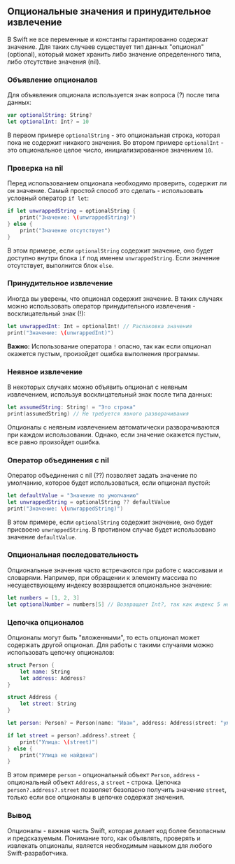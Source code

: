 ## Опциональные значения и принудительное извлечение

В Swift не все переменные и константы гарантированно содержат значение. Для таких случаев существует тип данных "опционал" (optional), который может хранить либо значение определенного типа, либо отсутствие значения (nil). 

### Объявление опционалов

Для объявления опционала используется знак вопроса (?) после типа данных:

```swift
var optionalString: String?
let optionalInt: Int? = 10
```

В первом примере `optionalString` - это опциональная строка, которая пока не содержит никакого значения. Во втором примере `optionalInt` - это опциональное целое число, инициализированное значением `10`.

### Проверка на nil

Перед использованием опционала необходимо проверить, содержит ли он значение. Самый простой способ это сделать - использовать условный оператор `if let`:

```swift
if let unwrappedString = optionalString {
    print("Значение: \(unwrappedString)")
} else {
    print("Значение отсутствует")
}
```

В этом примере, если `optionalString` содержит значение, оно будет доступно внутри блока `if` под именем `unwrappedString`. Если значение отсутствует, выполнится блок `else`.

### Принудительное извлечение

Иногда вы уверены, что опционал содержит значение. В таких случаях можно использовать оператор принудительного извлечения - восклицательный знак (!):

```swift
let unwrappedInt: Int = optionalInt! // Распаковка значения
print("Значение: \(unwrappedInt)") 
```

**Важно:** Использование оператора `!` опасно, так как если опционал окажется пустым, произойдет ошибка выполнения программы.

### Неявное извлечение

В некоторых случаях можно объявить опционал с неявным извлечением, используя восклицательный знак после типа данных:

```swift
let assumedString: String! = "Это строка"
print(assumedString) // Не требуется явного разворачивания
```

Опционалы с неявным извлечением автоматически разворачиваются при каждом использовании. Однако, если значение окажется пустым, все равно произойдет ошибка.

### Оператор объединения с nil

Оператор объединения с nil (??) позволяет задать значение по умолчанию, которое будет использоваться, если опционал пустой:

```swift
let defaultValue = "Значение по умолчанию"
let unwrappedString = optionalString ?? defaultValue
print("Значение: \(unwrappedString)")
```

В этом примере, если `optionalString` содержит значение, оно будет присвоено `unwrappedString`. В противном случае будет использовано значение `defaultValue`.

### Опциональная последовательность

Опциональные значения часто встречаются при работе с массивами и словарями. Например, при обращении к элементу массива по несуществующему индексу возвращается опциональное значение:

```swift
let numbers = [1, 2, 3]
let optionalNumber = numbers[5] // Возвращает Int?, так как индекс 5 не существует
```

### Цепочка опционалов

Опционалы могут быть "вложенными", то есть опционал может содержать другой опционал. Для работы с такими случаями можно использовать цепочку опционалов:

```swift
struct Person {
    let name: String
    let address: Address?
}

struct Address {
    let street: String
}

let person: Person? = Person(name: "Иван", address: Address(street: "ул. Ленина"))

if let street = person?.address?.street {
    print("Улица: \(street)")
} else {
    print("Улица не найдена")
}
```

В этом примере `person` - опциональный объект `Person`, `address` - опциональный объект `Address`, а `street` - строка. Цепочка `person?.address?.street` позволяет безопасно получить значение `street`, только если все опционалы в цепочке содержат значения.

### Вывод

Опционалы - важная часть Swift, которая делает код более безопасным и предсказуемым. Понимание того, как объявлять, проверять и извлекать опционалы, является необходимым навыком для любого Swift-разработчика. 
